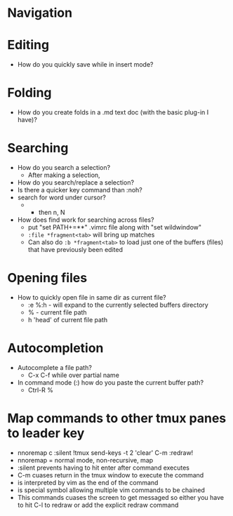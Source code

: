 # Navigation

# Editing
- How do you quickly save while in insert mode?

# Folding
- How do you create folds in a .md text doc (with the basic plug-in I have)?

# Searching
- How do you search a selection?
  - After making a selection,
- How do you search/replace a selection?
- Is there a quicker key command than :noh?
- search for word under cursor?
  - * then n, N
- How does find work for searching across files?
  - put "set PATH+=**" .vimrc file along with "set wildwindow"
  - ```:file *fragment<tab>``` will bring up matches
  - Can also do ```:b *fragment<tab>``` to load just one of the buffers (files) that have previously been edited
# Opening files
- How to quickly open file in same dir as current file?
  - :e %:h <tab> - will expand to the currently selected buffers directory
  - % - current file path
  - h 'head' of current file path

# Autocompletion
  - Autocomplete a file path? 
    - C-x C-f while over partial name
  - In command mode (:) how do you paste the current buffer path?
    - Ctrl-R %
    
# Map commands to other tmux panes to leader key
- nnoremap <leader>c :silent !tmux send-keys -t 2 'clear' C-m <Enter> <bar> :redraw! <Enter>
- nnoremap = normal mode, non-recursive, map
- :silent prevents having to hit enter after command executes
- C-m cuases return in the tmux window to execute the command
- <Enter> is interpreted by vim as the end of the command
- <bar> is special symbol allowing multiple vim commands to be chained
- This commands cuases the screen to get messaged so either you have to hit C-l to redraw or add the explicit redraw command


